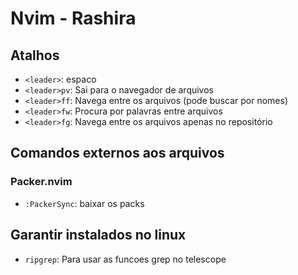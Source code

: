 # Nvim - Rashira

## Atalhos
- `<leader>`: espaco
- `<leader>pv`: Sai para o navegador de arquivos
- `<leader>ff`: Navega entre os arquivos (pode buscar por nomes)
- `<leader>fw`: Procura por palavras entre arquivos
- `<leader>fg`: Navega entre os arquivos apenas no repositório

## Comandos externos aos arquivos

### Packer.nvim
- `:PackerSync`: baixar os packs

## Garantir instalados no linux
- `ripgrep`: Para usar as funcoes grep no telescope 
